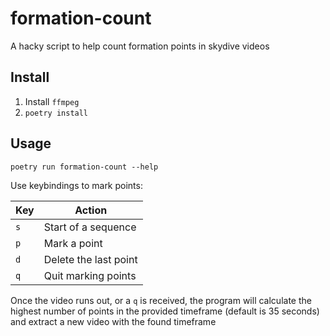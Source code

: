 # formation-count

A hacky script to help count formation points in skydive videos

## Install

1. Install `ffmpeg`
2. `poetry install`

## Usage

`poetry run formation-count --help`

Use keybindings to mark points:

| Key | Action |
|-----|--------|
| `s` | Start of a sequence |
| `p` | Mark a point |
| `d` | Delete the last point |
| `q` | Quit marking points |

Once the video runs out, or a `q` is received, the program will calculate the highest number of points in the provided timeframe (default is 35 seconds) and extract a new video with the found timeframe
